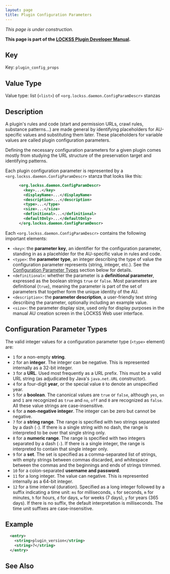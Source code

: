 ```yaml
---
layout: page
title: Plugin Configuration Parameters
---
```


*This page is under construction.*

**This page is part of the [LOCKSS Plugin Developer Manual](/developers/plugin/).**

## Key

Key: `plugin_config_props`

## Value Type

Value type: list (`<list>`) of `<org.lockss.daemon.ConfigParamDescr>` stanzas

## Description

A plugin's rules and code (start and permission URLs, crawl rules, substance patterns...) are made general by identifying placeholders for AU-specific values and substituting them later. These placeholders for variable values are called plugin configuration parameters.

Defining the necessary configuration parameters for a given plugin comes mostly from studying the URL structure of the preservation target and identifying patterns.

Each plugin configuration parameter is represented by a `<org.lockss.daemon.ConfigParamDescr>` stanza that looks like this:

```xml
      <org.lockss.daemon.ConfigParamDescr>
        <key>...</key>
        <displayName>...</displayName>
        <description>...</description>
        <type>...</type>
        <size>...</size>
        <definitional>...</definitional>
        <defaultOnly>...</defaultOnly>
      </org.lockss.daemon.ConfigParamDescr>
```

Each `<org.lockss.daemon.ConfigParamDescr>` contains the following important elements:

*   `<key>`: the **parameter key**, an identifier for the configuration parameter, standing in as a placehlder for the AU-specific value in rules and code.
*   `<type>`: the **parameter type**, an integer describing the type of value the configuration parameter represents (string, integer, etc.). See the [Configuration Parameter Types](#configuration-parameter-types) section below for details.
*   `<definitional>`: whether the parameter is a **definitional parameter**, expressed as the boolean strings `true` or `false`. Most parameters are definitional (`true`), meaning the parameter is part of the set of parameters that together form the unique identity of the AU.
*   `<description>`: the **parameter description**, a user-friendly text string describing the parameter, optionally including an example value.
*   `<size>`: the parameter display size, used only for display purposes in the manual AU creation screen in the LOCKSS Web user interface.


## Configuration Parameter Types

The valid integer values for a configuration parameter type (`<type>` element) are:

*   `1` for a non-empty **string**.
*   `2` for an **integer**. The integer can be negative. This is represented internally as a 32-bit integer.
*   `3` for a **URL**. Used most frequently as a URL prefix. This must be a valid URL string (as adjudicated by Java's `java.net.URL` constructor).
*   `4` for a four-digit **year**, or the special value `0` to denote an unspecified year.
*   `5` for a **boolean**. The canonical values are `true` or `false`, although `yes`, `on` and `1` are recognized as `true` and `no`, `off` and `0` are recognized as `false`. All these value strings are case-insensitive.
*   `6` for a **non-negative integer**. The integer can be zero but cannot be negative.
*   `7` for a **string range**. The range is specified with two strings separated by a dash (`-`). If there is a single string with no dash, the range is interpreted to be over that single string only.
*   `8` for a **numeric range**. The range is specified with two integers separated by a dash (`-`). If there is a single integer, the range is interpreted to contain that single integer only.
*   `9` for a **set**. The set is specified as a comma-separated list of strings, with empty strings between commas discarded, and whitespace between the commas and the beginnings and ends of strings trimmed. <!-- TODO: set macros -->
*   `10` for a colon-separated **username and password**.
*   `11` for a long integer. The value can negative. This is represented internally as a 64-bit integer.
*   `12` for a time interval (duration). Specified as a long integer followed by a suffix indicating a time unit: `ms` for milliseconds, `s` for seconds, `m` for minutes, `h` for hours, `d` for days, `w` for weeks (7 days), `y` for years (365 days). If there is no suffix, the default interpretation is milliseconds. The time unit suffixes are case-insensitive. <!-- TODO: pointer to Javadoc -->

## Example

```xml
  <entry>
    <string>plugin_version</string>
    <string>7</string>
  </entry>
```

## See Also

<!-- TODO feature version map -->
